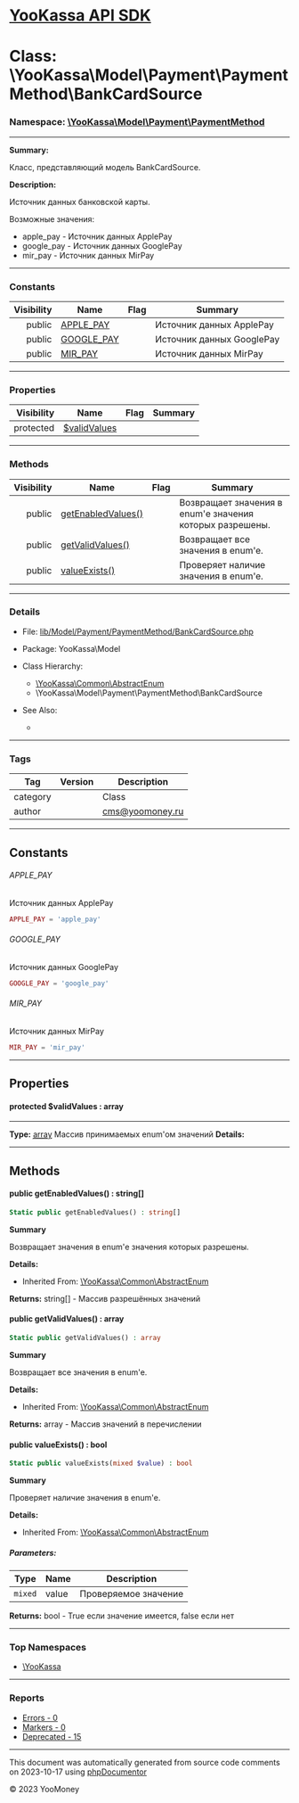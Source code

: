# [YooKassa API SDK](../home.md)

# Class: \YooKassa\Model\Payment\PaymentMethod\BankCardSource
### Namespace: [\YooKassa\Model\Payment\PaymentMethod](../namespaces/yookassa-model-payment-paymentmethod.md)
---
**Summary:**

Класс, представляющий модель BankCardSource.

**Description:**

Источник данных банковской карты.

Возможные значения:
- apple_pay - Источник данных ApplePay
- google_pay - Источник данных GooglePay
- mir_pay - Источник данных MirPay

---
### Constants
| Visibility | Name | Flag | Summary |
| ----------:| ---- | ---- | ------- |
| public | [APPLE_PAY](../classes/YooKassa-Model-Payment-PaymentMethod-BankCardSource.md#constant_APPLE_PAY) |  | Источник данных ApplePay |
| public | [GOOGLE_PAY](../classes/YooKassa-Model-Payment-PaymentMethod-BankCardSource.md#constant_GOOGLE_PAY) |  | Источник данных GooglePay |
| public | [MIR_PAY](../classes/YooKassa-Model-Payment-PaymentMethod-BankCardSource.md#constant_MIR_PAY) |  | Источник данных MirPay |

---
### Properties
| Visibility | Name | Flag | Summary |
| ----------:| ---- | ---- | ------- |
| protected | [$validValues](../classes/YooKassa-Model-Payment-PaymentMethod-BankCardSource.md#property_validValues) |  |  |

---
### Methods
| Visibility | Name | Flag | Summary |
| ----------:| ---- | ---- | ------- |
| public | [getEnabledValues()](../classes/YooKassa-Common-AbstractEnum.md#method_getEnabledValues) |  | Возвращает значения в enum'е значения которых разрешены. |
| public | [getValidValues()](../classes/YooKassa-Common-AbstractEnum.md#method_getValidValues) |  | Возвращает все значения в enum'e. |
| public | [valueExists()](../classes/YooKassa-Common-AbstractEnum.md#method_valueExists) |  | Проверяет наличие значения в enum'e. |

---
### Details
* File: [lib/Model/Payment/PaymentMethod/BankCardSource.php](../../lib/Model/Payment/PaymentMethod/BankCardSource.php)
* Package: YooKassa\Model
* Class Hierarchy: 
  * [\YooKassa\Common\AbstractEnum](../classes/YooKassa-Common-AbstractEnum.md)
  * \YooKassa\Model\Payment\PaymentMethod\BankCardSource

* See Also:
  * [](https://yookassa.ru/developers/api)

---
### Tags
| Tag | Version | Description |
| --- | ------- | ----------- |
| category |  | Class |
| author |  | cms@yoomoney.ru |

---
## Constants
<a name="constant_APPLE_PAY" class="anchor"></a>
###### APPLE_PAY
Источник данных ApplePay

```php
APPLE_PAY = 'apple_pay'
```


<a name="constant_GOOGLE_PAY" class="anchor"></a>
###### GOOGLE_PAY
Источник данных GooglePay

```php
GOOGLE_PAY = 'google_pay'
```


<a name="constant_MIR_PAY" class="anchor"></a>
###### MIR_PAY
Источник данных MirPay

```php
MIR_PAY = 'mir_pay'
```



---
## Properties
<a name="property_validValues"></a>
#### protected $validValues : array
---
**Type:** <a href="../array"><abbr title="array">array</abbr></a>
Массив принимаемых enum&#039;ом значений
**Details:**



---
## Methods
<a name="method_getEnabledValues" class="anchor"></a>
#### public getEnabledValues() : string[]

```php
Static public getEnabledValues() : string[]
```

**Summary**

Возвращает значения в enum'е значения которых разрешены.

**Details:**
* Inherited From: [\YooKassa\Common\AbstractEnum](../classes/YooKassa-Common-AbstractEnum.md)

**Returns:** string[] - Массив разрешённых значений


<a name="method_getValidValues" class="anchor"></a>
#### public getValidValues() : array

```php
Static public getValidValues() : array
```

**Summary**

Возвращает все значения в enum'e.

**Details:**
* Inherited From: [\YooKassa\Common\AbstractEnum](../classes/YooKassa-Common-AbstractEnum.md)

**Returns:** array - Массив значений в перечислении


<a name="method_valueExists" class="anchor"></a>
#### public valueExists() : bool

```php
Static public valueExists(mixed $value) : bool
```

**Summary**

Проверяет наличие значения в enum'e.

**Details:**
* Inherited From: [\YooKassa\Common\AbstractEnum](../classes/YooKassa-Common-AbstractEnum.md)

##### Parameters:
| Type | Name | Description |
| ---- | ---- | ----------- |
| <code lang="php">mixed</code> | value  | Проверяемое значение |

**Returns:** bool - True если значение имеется, false если нет



---

### Top Namespaces

* [\YooKassa](../namespaces/yookassa.md)

---

### Reports
* [Errors - 0](../reports/errors.md)
* [Markers - 0](../reports/markers.md)
* [Deprecated - 15](../reports/deprecated.md)

---

This document was automatically generated from source code comments on 2023-10-17 using [phpDocumentor](http://www.phpdoc.org/)

&copy; 2023 YooMoney